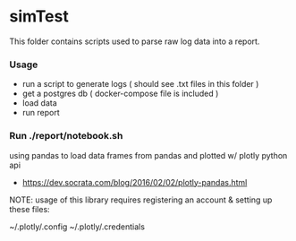 # simTest

This folder contains scripts used to parse raw log data into a report.


### Usage

* run a script to generate logs ( should see .txt files in this folder )
* get a postgres db ( docker-compose file is included )
* load data
* run report

### Run ./report/notebook.sh

using pandas to load data frames from pandas and plotted w/ plotly python api

* https://dev.socrata.com/blog/2016/02/02/plotly-pandas.html

NOTE: usage of this library requires registering an account & setting up these files:

 ~/.plotly/.config
 ~/.plotly/.credentials
